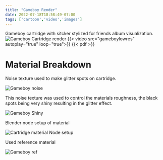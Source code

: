 ```yaml
---
title: "Gameboy Render"
date: 2022-07-18T18:58:49-07:00
tags: ['cartoon','video','images']
---
```

Gameboy cartridge with sitcker stylized for friends 
album visualization.
![Gameboy Cartridge render](/gameboystatic.png)
{{< video src="gameboylowres" autoplay="true" loop="true">}}
{{< pdf >}}

# Material Breakdown
Noise texture used to make glitter spots on cartridge.

![Gameboy noise](/gbcartnoise.png)

This noise texture was used to control the materials roughness,
the black spots being very shiny resulting in the glitter effect.

![Gameboy Shiny](/gbcartshiny.webp)

Blender node setup of material

![Cartridge material Node setup](/gbcartnodes.png)

Used reference material

![Gameboy ref](/gbgold.jpg)

